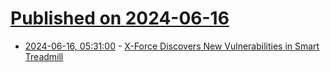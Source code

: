 # [Published on 2024-06-16](index.md)

* [2024-06-16, 05:31:00](https://soylentnews.org/article.pl?sid=24/06/15/0233257&from=rss) - [X-Force Discovers New Vulnerabilities in Smart Treadmill](https://soylentnews.org/article.pl?sid=24/06/15/0233257&from=rss)
